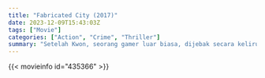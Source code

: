 ```yaml
---
title: "Fabricated City (2017)"
date: 2023-12-09T15:43:03Z
tags: ["Movie"]
categories: ["Action", "Crime", "Thriller"]
summary: "Setelah Kwon, seorang gamer luar biasa, dijebak secara keliru atas pembunuhan, dia bersama sekutunya memutuskan untuk menemukan pelaku sebenarnya dan membuktikan bahwa dia tidak bersalah."
---
```


<mux-player stream-type="on-demand"
src="https://kp3d-my.sharepoint.com/personal/ryoo_kp3d_onmicrosoft_com/_layouts/15/download.aspx?share=EVdhFTNTBo9HgkYpf-kUyC4BTomZ07mZEOnoY2QivoCcUQ" prefer-playback="mse" controls>

</mux-player>


{{< movieinfo id="435366" >}}

<script src="https://cdn.jsdelivr.net/npm/@mux/mux-player"></script>

 <script type="application/ld+json ">
{
"@context": "https://schema.org/",
"@type": "VideoObject",
"name": "Fabricated City (2017)",
"contentUrl": "https://stream.mux.com/CU02oDZaex19LzNWHYJPtZoz1mQZfmpvZupBNgoixC01g.m3u8",
"thumbnailUrl": "https://www.themoviedb.org/t/p/original/rFLKKAfpLrvLV1JCy736uKsRiK2.jpg?width=314&fit_mode=preserve&time=25",
"uploadDate": "2023-12-09T15:43:03Z",
}

</script>
